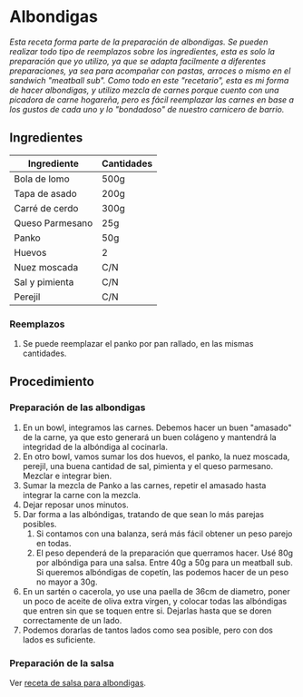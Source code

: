 # Albondigas
_Esta receta forma parte de la preparación de albondigas. Se pueden realizar todo tipo de reemplazos sobre los ingredientes, esta es solo la preparación que yo utilizo, ya que se adapta facilmente a diferentes preparaciones, ya sea para acompañar con pastas, arroces o mismo en el sandwich "meatball sub"._
_Como todo en este "recetario", esta es mi forma de hacer albondigas, y utilizo mezcla de carnes porque cuento con una picadora de carne hogareña, pero es fácil reemplazar las carnes en base a los gustos de cada uno y lo "bondadoso" de nuestro carnicero de barrio._

## Ingredientes
| Ingrediente       | Cantidades    |
| ----------------- | ------------- |
| Bola de lomo      | 500g          |
| Tapa de asado     | 200g          |
| Carré de cerdo    | 300g          |
| Queso Parmesano   | 25g           |
| Panko             | 50g           |
| Huevos            | 2             |
| Nuez moscada      | C/N           |
| Sal y pimienta    | C/N           |
| Perejil           | C/N           |

### Reemplazos
1. Se puede reemplazar el panko por pan rallado, en las mismas cantidades.

## Procedimiento
### Preparación de las albondigas
1. En un bowl, integramos las carnes. Debemos hacer un buen "amasado" de la carne, ya que esto generará un buen colágeno y mantendrá la integridad de la albóndiga al cocinarla.
2. En otro bowl, vamos sumar los dos huevos, el panko, la nuez moscada, perejil, una buena cantidad de sal, pimienta y el queso parmesano. Mezclar e integrar bien.
3. Sumar la mezcla de Panko a las carnes, repetir el amasado hasta integrar la carne con la mezcla.
4. Dejar reposar unos minutos.
5. Dar forma a las albóndigas, tratando de que sean lo más parejas posibles.
    1. Si contamos con una balanza, será más fácil obtener un peso parejo en todas.
    2. El peso dependerá de la preparación que querramos hacer. Usé 80g por albóndiga para una salsa. Entre 40g a 50g para un meatball sub. Si queremos albóndigas de copetín, las podemos hacer de un peso no mayor a 30g.
6. En un sartén o cacerola, yo use una paella de 36cm de diametro, poner un poco de aceite de oliva extra virgen, y colocar todas las albóndigas que entren sin que se toquen entre si. Dejarlas hasta que se doren correctamente de un lado.
7. Podemos dorarlas de tantos lados como sea posible, pero con dos lados es suficiente.

### Preparación de la salsa
Ver [receta de salsa para albondigas](pastas/salsas/tomates/albondigas.md).
